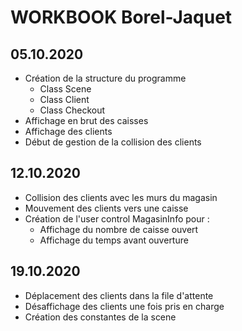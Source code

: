 # WORKBOOK Borel-Jaquet
## 05.10.2020
* Création de la structure du programme
  * Class Scene 
  * Class Client
  * Class Checkout
* Affichage en brut des caisses
* Affichage des clients
* Début de gestion de la collision des clients
## 12.10.2020
* Collision des clients avec les murs du magasin
* Mouvement des clients vers une caisse
* Création de l'user control MagasinInfo pour : 
  * Affichage du nombre de caisse ouvert
  * Affichage du temps avant ouverture
## 19.10.2020
* Déplacement des clients dans la file d'attente
* Désaffichage des clients une fois pris en charge 
* Création des constantes de la scene